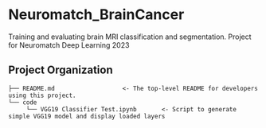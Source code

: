 # Neuromatch_BrainCancer
Training and evaluating brain MRI classification and segmentation.  Project for Neuromatch Deep Learning 2023

Project Organization
------------

    ├── README.md                   <- The top-level README for developers using this project.
    └── code
         └── VGG19 Classifier Test.ipynb       <- Script to generate simple VGG19 model and display loaded layers
